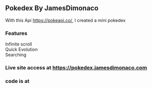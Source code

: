 ## Pokedex By JamesDimonaco

With this Api https://pokeapi.co/  I created a mini pokedex 

### Features

Infinite scroll   
Quick Evolution   
Searching


### Live site access at https://pokedex.jamesdimonaco.com
### code is at 